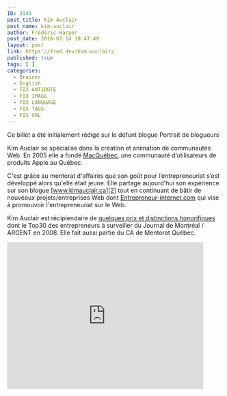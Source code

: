 ```yaml
---
ID: 3145
post_title: Kim Auclair
post_name: kim-auclair
author: Frédéric Harper
post_date: 2010-07-14 19:47:49
layout: post
link: https://fred.dev/kim-auclair/
published: true
tags: [ ]
categories:
  - Brainer
  - English
  - FIX ANTIDOTE
  - FIX IMAGE
  - FIX LANGUAGE
  - FIX TAGS
  - FIX URL
---
```

<div id="deadblog">
  Ce billet a été initialement rédigé sur le défunt blogue Portrait de blogueurs
</div>

Kim Auclair se spécialise dans la création et animation de communautés Web. En 2005 elle a fondé [MacQuébec][1], une communauté d’utilisateurs de produits Apple au Québec.

C'est grâce au mentorat d'affaires que son goût pour l’entrepreneuriat s’est développé alors qu'elle était jeune. Elle partage aujourd'hui son expérience sur son blogue [www.kimauclair.ca][2] tout en continuant de bâtir de nouveaux projets/entreprises Web dont [Entrepreneur-internet.com][3] qui vise à promouvoir l'entrepreneuriat sur le Web.

Kim Auclair est récipiendaire de [quelques prix et distinctions honorifiques][4] dont le Top30 des entrepreneurs à surveiller du Journal de Montréal / ARGENT en 2008. Elle fait aussi partie du CA de Mentorat Québec.

<p style="text-align:center">
  <div class="embed video YouTube">
    <iframe width="459" height="344" src="https://www.youtube.com/embed/iJJlFSa8gsI?feature=oembed" frameborder="0" allowfullscreen></iframe>
  </div>
</p>

 [1]: https://www.macquebec.com/ "Site Web de MacQuébec"
 [2]: https://www.kimauclair.ca "Site Web de Kim Auclair"
 [3]: https://www.entrepreneur-internet.com/ "Site Web d'Entrepreneur Internet"
 [4]: https://kimauclair.ca/blog/medias/ "Dans les médias"